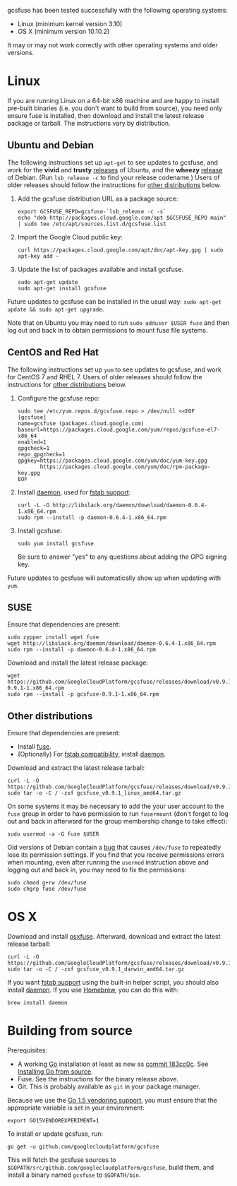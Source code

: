 
gcsfuse has been tested successfully with the following operating systems:

*   Linux (minimum kernel version 3.10)
*   OS X (minimum version 10.10.2)

It may or may not work correctly with other operating systems and older versions.


# Linux

If you are running Linux on a 64-bit x86 machine and are happy to install
pre-built binaries (i.e. you don't want to build from source), you need only
ensure fuse is installed, then download and install the latest release package
or tarball. The instructions vary by distribution.


## Ubuntu and Debian

The following instructions set up `apt-get` to see updates to gcsfuse, and work
for the **vivid** and **trusty** [releases][ubuntu-releases] of Ubuntu, and the
**wheezy** [release][debian-releases] of Debian. (Run `lsb_release -c` to find
your release codename.) Users of older releases should follow the instructions
for [other distributions](#other-distributions) below.

1.  Add the gcsfuse distribution URL as a package source:

        export GCSFUSE_REPO=gcsfuse-`lsb_release -c -s`
        echo "deb http://packages.cloud.google.com/apt $GCSFUSE_REPO main" | sudo tee /etc/apt/sources.list.d/gcsfuse.list

2.  Import the Google Cloud public key:

        curl https://packages.cloud.google.com/apt/doc/apt-key.gpg | sudo apt-key add -

3.  Update the list of packages available and install gcsfuse.

        sudo apt-get update
        sudo apt-get install gcsfuse

Future updates to gcsfuse can be installed in the usual
way: `sudo apt-get update && sudo apt-get upgrade`.

Note that on Ubuntu you may need to run `sudo adduser $USER fuse` and then log
out and back in to obtain permissions to mount fuse file systems.

[ubuntu-releases]: https://wiki.ubuntu.com/Releases
[debian-releases]: https://www.debian.org/releases/


## CentOS and Red Hat

The following instructions set up `yum` to see updates to gcsfuse, and work
for CentOS 7 and RHEL 7. Users of older releases should follow the instructions
for [other distributions](#other-distributions) below.

1.  Configure the gcsfuse repo:

        sudo tee /etc/yum.repos.d/gcsfuse.repo > /dev/null <<EOF
        [gcsfuse]
        name=gcsfuse (packages.cloud.google.com)
        baseurl=https://packages.cloud.google.com/yum/repos/gcsfuse-el7-x86_64
        enabled=1
        gpgcheck=1
        repo_gpgcheck=1
        gpgkey=https://packages.cloud.google.com/yum/doc/yum-key.gpg
               https://packages.cloud.google.com/yum/doc/rpm-package-key.gpg
        EOF

2.  Install [daemon][], used for [fstab support][fstab]:

        curl -L -O http://libslack.org/daemon/download/daemon-0.6.4-1.x86_64.rpm
        sudo rpm --install -p daemon-0.6.4-1.x86_64.rpm

3.  Install gcsfuse:

        sudo yum install gcsfuse

    Be sure to answer "yes" to any questions about adding the GPG signing key.

Future updates to gcsfuse will automatically show up when updating with `yum`.


## SUSE

Ensure that dependencies are present:

    sudo zypper install wget fuse
    wget http://libslack.org/daemon/download/daemon-0.6.4-1.x86_64.rpm
    sudo rpm --install -p daemon-0.6.4-1.x86_64.rpm

Download and install the latest release package:

    wget https://github.com/GoogleCloudPlatform/gcsfuse/releases/download/v0.9.1/gcsfuse-0.9.1-1.x86_64.rpm
    sudo rpm --install -p gcsfuse-0.9.1-1.x86_64.rpm


## Other distributions

Ensure that dependencies are present:

*   Install [fuse](http://fuse.sourceforge.net/).
*   (Optionally) For [fstab compatibility][], install [daemon][].

Download and extract the latest release tarball:

    curl -L -O https://github.com/GoogleCloudPlatform/gcsfuse/releases/download/v0.9.1/gcsfuse_v0.9.1_linux_amd64.tar.gz
    sudo tar -o -C / -zxf gcsfuse_v0.9.1_linux_amd64.tar.gz

On some systems it may be necessary to add the your user account to the `fuse`
group in order to have permission to run `fusermount` (don't forget to log out
and back in afterward for the group membership change to take effect):

    sudo usermod -a -G fuse $USER

Old versions of Debian contain a [bug][debian-bug] that causes `/dev/fuse` to
repeatedly lose its permission settings. If you find that you receive
permissions errors when mounting, even after running the `usermod` instruction
above and logging out and back in, you may need to fix the permissions:

    sudo chmod g+rw /dev/fuse
    sudo chgrp fuse /dev/fuse

[fstab compatibility]: mounting.md#mount8-and-fstab-compatibility
[daemon]: http://libslack.org/daemon/
[debian-bug]: http://superuser.com/a/800016/429161


# OS X

Download and install [osxfuse][]. Afterward, download and extract the latest
release tarball:

    curl -L -O https://github.com/GoogleCloudPlatform/gcsfuse/releases/download/v0.9.1/gcsfuse_v0.9.1_darwin_amd64.tar.gz
    sudo tar -o -C / -zxf gcsfuse_v0.9.1_darwin_amd64.tar.gz

[osxfuse]: https://osxfuse.github.io/

If you want [fstab support][fstab] using the built-in helper script, you should
also install [daemon][daemon]. If you use [Homebrew][homebrew], you can do this
with:

    brew install daemon

[fstab]: mounting.md
[daemon]: http://libslack.org/daemon/
[homebrew]: http://brew.sh/



# Building from source

Prerequisites:

*   A working [Go][go] installation at least as new as [commit
    183cc0c][183cc0c]. See [Installing Go from source][go-setup].
*   Fuse. See the instructions for the binary release above.
*   Git. This is probably available as `git` in your package manager.

Because we use the [Go 1.5 vendoring support][183cc0c], you must ensure that
the appropriate variable is set in your environment:

    export GO15VENDOREXPERIMENT=1

To install or update gcsfuse, run:

    go get -u github.com/googlecloudplatform/gcsfuse

This will fetch the gcsfuse sources to
`$GOPATH/src/github.com/googlecloudplatform/gcsfuse`, build them, and install a
binary named `gcsfuse` to `$GOPATH/bin`.

[go]: http://tip.golang.org/doc/install/source
[183cc0c]: https://github.com/golang/go/commit/183cc0c
[go-setup]: http://golang.org/doc/code.html
